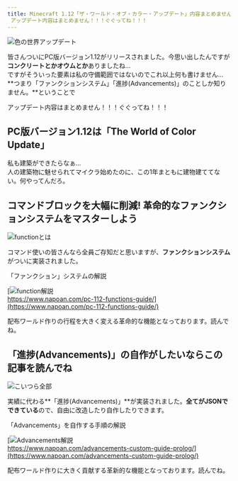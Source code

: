 ```yaml
---
title: Minecraft 1.12「ザ・ワールド・オブ・カラー・アップデート」内容まとめません
 アップデート内容はまとめません！！！ぐぐってね！！！
---
```


![色の世界アップデート](https://cdn-ak.f.st-hatena.com/images/fotolife/s/sasigume/20210208/20210208121348.png)

皆さんついにPC版バージョン1.12がリリースされました。今思い出したんですが**コンクリートとかオウムとか**ありましたね…  
ですがそういった要素は私の守備範囲ではないのでこれ以上何も書けません… **つまり「ファンクションシステム」「進捗(Advancements)」のことしか知りません。**ということで

アップデート内容はまとめません！！！ぐぐってね！！！

## PC版バージョン1.12は「The World of Color Update」

私も建築ができたらなぁ…  
人の建築物に魅せられてマイクラ始めたのに、この1年まともに建物建ててない。何やってんだろ。

## コマンドブロックを大幅に削減! 革命的なファンクションシステムをマスターしよう

![functionとは](https://cdn-ak.f.st-hatena.com/images/fotolife/s/sasigume/20210208/20210208113147.png)

コマンド使いの皆さんなら全員ご存知だと思いますが、**ファンクションシステム**がついに実装されました。

「ファンクション」システムの解説

[![function解説](https://cdn-ak.f.st-hatena.com/images/fotolife/s/sasigume/20210208/20210208122759.png)  
https://www.napoan.com/pc-112-functions-guide/](https://www.napoan.com/pc-112-functions-guide/)

配布ワールド作りの行程を大きく変える革命的な機能となっております。読んでね。

## 「進捗(Advancements)」の自作がしたいならこの記事を読んでね

![こいつら全部](https://cdn-ak.f.st-hatena.com/images/fotolife/s/sasigume/20210208/20210208124121.jpg)

実績に代わる**「進捗(Advancements)」**が実装されました。**全てがJSONでできている**ので、自由に改造したり自作したりできます。

「Advancements」を自作する手順の解説

[![Advancements解説](https://cdn-ak.f.st-hatena.com/images/fotolife/s/sasigume/20210208/20210208122759.png)  
https://www.napoan.com/advancements-custom-guide-prolog/](https://www.napoan.com/advancements-custom-guide-prolog/)

配布ワールド作りに大きく貢献する革新的な機能となっております。読んでね。

